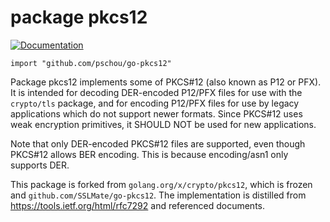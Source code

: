 # package pkcs12

[![Documentation](https://pkg.go.dev/badge/github.com/pschou/go-pkcs12)](https://pkg.go.dev/github.com/pschou/go-pkcs12)

    import "github.com/pschou/go-pkcs12" 

Package pkcs12 implements some of PKCS#12 (also known as P12 or PFX).
It is intended for decoding DER-encoded P12/PFX files for use with the `crypto/tls`
package, and for encoding P12/PFX files for use by legacy applications which
do not support newer formats.  Since PKCS#12 uses weak encryption
primitives, it SHOULD NOT be used for new applications.

Note that only DER-encoded PKCS#12 files are supported, even though PKCS#12
allows BER encoding.  This is because encoding/asn1 only supports DER.

This package is forked from `golang.org/x/crypto/pkcs12`, which is frozen and `github.com/SSLMate/go-pkcs12`.
The implementation is distilled from https://tools.ietf.org/html/rfc7292
and referenced documents.
